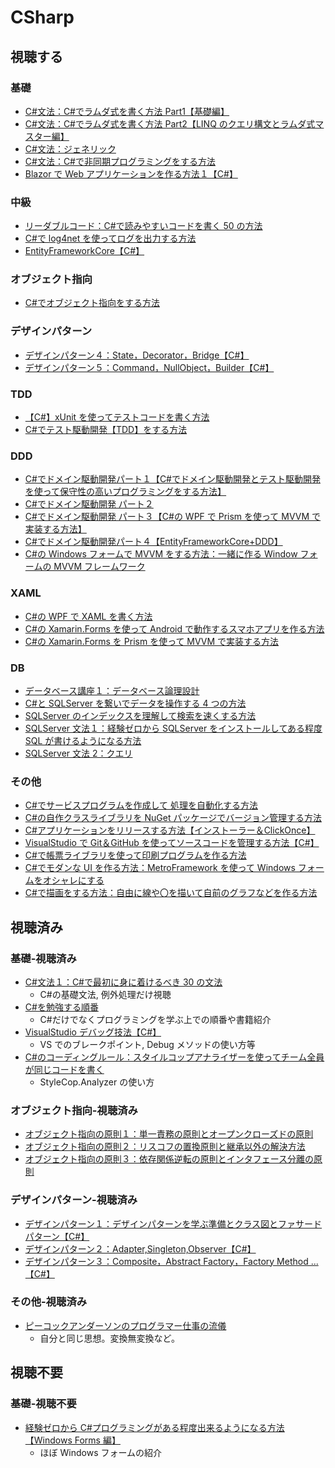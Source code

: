 # CSharp

## 視聴する

### 基礎

- [C#文法：C#でラムダ式を書く方法 Part1【基礎編】](https://yayoi-kkjp.udemy.com/course/lambda01/)
- [C#文法：C#でラムダ式を書く方法 Part2【LINQ のクエリ構文とラムダ式マスター編】](https://yayoi-kkjp.udemy.com/course/lambda02/)
- [C#文法：ジェネリック](https://yayoi-kkjp.udemy.com/course/generics/)
- [C#文法：C#で非同期プログラミングをする方法](https://yayoi-kkjp.udemy.com/course/cs-asyncawait-1/)
- [Blazor で Web アプリケーションを作る方法１【C#】](https://yayoi-kkjp.udemy.com/course/blazor01/)

### 中級

- [リーダブルコード：C#で読みやすいコードを書く 50 の方法](https://yayoi-kkjp.udemy.com/course/readable_code/)
- [C#で log4net を使ってログを出力する方法](https://yayoi-kkjp.udemy.com/course/cslog4net/)
- [EntityFrameworkCore【C#】](https://yayoi-kkjp.udemy.com/course/efcorebasic/)

### オブジェクト指向

- [C#でオブジェクト指向をする方法](https://yayoi-kkjp.udemy.com/course/object-1/)

### デザインパターン

- [デザインパターン４：State，Decorator，Bridge【C#】](https://yayoi-kkjp.udemy.com/course/design04)
- [デザインパターン５：Command，NullObject，Builder【C#】](https://yayoi-kkjp.udemy.com/course/design05)

### TDD

- [【C#】xUnit を使ってテストコードを書く方法](https://yayoi-kkjp.udemy.com/course/xunitbasic/)
- [C#でテスト駆動開発【TDD】をする方法](https://yayoi-kkjp.udemy.com/course/cs-tdd01/)

### DDD

- [C#でドメイン駆動開発パート１【C#でドメイン駆動開発とテスト駆動開発を使って保守性の高いプログラミングをする方法】](https://yayoi-kkjp.udemy.com/course/domain-1/)
- [C#でドメイン駆動開発 パート２](https://yayoi-kkjp.udemy.com/course/domain-2/)
- [C#でドメイン駆動開発 パート３【C#の WPF で Prism を使って MVVM で実装する方法】](https://yayoi-kkjp.udemy.com/course/ddd-prism/)
- [C#でドメイン駆動開発パート４【EntityFrameworkCore+DDD】](https://yayoi-kkjp.udemy.com/course/efcoreddd/)
- [C#の Windows フォームで MVVM をする方法：一緒に作る Window フォームの MVVM フレームワーク](https://yayoi-kkjp.udemy.com/course/anderson_mvvm/)

### XAML

- [C#の WPF で XAML を書く方法](https://yayoi-kkjp.udemy.com/course/wpf-xaml/)
- [C#の Xamarin.Forms を使って Android で動作するスマホアプリを作る方法](https://yayoi-kkjp.udemy.com/course/xamarin-1/)
- [C#の Xamarin.Forms を Prism を使って MVVM で実装する方法](https://yayoi-kkjp.udemy.com/course/peacock-xamarin-prism/)

### DB

- [データベース講座１：データベース論理設計](https://yayoi-kkjp.udemy.com/course/database-logic/)
- [C#と SQLServer を繋いでデータを操作する 4 つの方法](https://yayoi-kkjp.udemy.com/course/cs_sqlserver1/)
- [SQLServer のインデックスを理解して検索を速くする方法](https://yayoi-kkjp.udemy.com/course/sqlserver-index/)
- [SQLServer 文法１：経験ゼロから SQLServer をインストールしてある程度 SQL が書けるようになる方法](https://yayoi-kkjp.udemy.com/course/anderson_sqlinit/)
- [SQLServer 文法 2：クエリ](https://yayoi-kkjp.udemy.com/course/sqlserver2/)

### その他

- [C#でサービスプログラムを作成して 処理を自動化する方法](https://yayoi-kkjp.udemy.com/course/cs_service/)
- [C#の自作クラスライブラリを NuGet パッケージでバージョン管理する方法](https://yayoi-kkjp.udemy.com/course/nugetpkg/)
- [C#アプリケーションをリリースする方法【インストーラー＆ClickOnce】](https://yayoi-kkjp.udemy.com/course/setupproject/)
- [VisualStudio で Git＆GitHub を使ってソースコードを管理する方法【C#】](https://yayoi-kkjp.udemy.com/course/vsgithub/)
- [C#で帳票ライブラリを使って印刷プログラムを作る方法](https://yayoi-kkjp.udemy.com/course/cs_print/)
- [C#でモダンな UI を作る方法：MetroFramework を使って Windows フォームをオシャレにする](https://yayoi-kkjp.udemy.com/course/metroframework/)
- [C#で描画をする方法：自由に線や〇を描いて自前のグラフなどを作る方法](https://yayoi-kkjp.udemy.com/course/cs-byouga/)

## 視聴済み

### 基礎-視聴済み

- [C#文法１：C#で最初に身に着けるべき 30 の文法](https://yayoi-kkjp.udemy.com/course/cskihonnoki)
  - C#の基礎文法, 例外処理だけ視聴
- [C#を勉強する順番](https://yayoi-kkjp.udemy.com/course/cs-study7step)
  - C#だけでなくプログラミングを学ぶ上での順番や書籍紹介
- [VisualStudio デバッグ技法【C#】](https://yayoi-kkjp.udemy.com/course/debug_cs)
  - VS でのブレークポイント, Debug メソッドの使い方等
- [C#のコーディングルール：スタイルコップアナライザーを使ってチーム全員が同じコードを書く](https://yayoi-kkjp.udemy.com/course/cs_coding_rules/)
  - StyleCop.Analyzer の使い方

### オブジェクト指向-視聴済み

- [オブジェクト指向の原則１：単一責務の原則とオープンクローズドの原則](https://yayoi-kkjp.udemy.com/course/objectfive1/)
- [オブジェクト指向の原則２：リスコフの置換原則と継承以外の解決方法](https://yayoi-kkjp.udemy.com/course/objectfive2/)
- [オブジェクト指向の原則３：依存関係逆転の原則とインタフェース分離の原則](https://yayoi-kkjp.udemy.com/course/objectfive3/)

### デザインパターン-視聴済み

- [デザインパターン１：デザインパターンを学ぶ準備とクラス図とファサードパターン【C#】](https://yayoi-kkjp.udemy.com/course/design01)
- [デザインパターン２：Adapter,Singleton,Observer【C#】](https://yayoi-kkjp.udemy.com/course/design02)
- [デザインパターン３：Composite，Abstract Factory，Factory Method ...【C#】](https://yayoi-kkjp.udemy.com/course/design03)

### その他-視聴済み

- [ピーコックアンダーソンのプログラマー仕事の流儀](https://yayoi-kkjp.udemy.com/course/jobstyle/)
  - 自分と同じ思想。変換無変換など。

## 視聴不要

### 基礎-視聴不要

- [経験ゼロから C#プログラミングがある程度出来るようになる方法【Windows Forms 編】](https://yayoi-kkjp.udemy.com/course/winforminit/)
  - ほぼ Windows フォームの紹介
